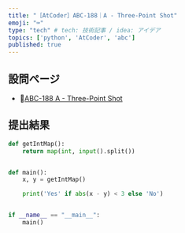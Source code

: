 ```yaml
---
title: "［AtCoder］ABC-188｜A - Three-Point Shot"
emoji: "⌨️"
type: "tech" # tech: 技術記事 / idea: アイデア
topics: ['python', 'AtCoder', 'abc']
published: true
---
```


## 設問ページ

- 🔗[ABC-188 A - Three-Point Shot](https://atcoder.jp/contests/abc188/tasks/abc188_a)

## 提出結果

```python
def getIntMap():
    return map(int, input().split())


def main():
    x, y = getIntMap()

    print('Yes' if abs(x - y) < 3 else 'No')


if __name__ == "__main__":
    main()
```
